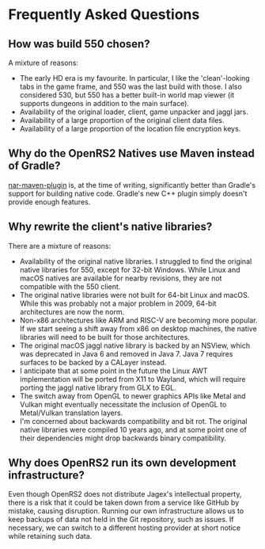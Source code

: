 # Frequently Asked Questions

## How was build 550 chosen?

A mixture of reasons:

* The early HD era is my favourite. In particular, I like the 'clean'-looking
  tabs in the game frame, and 550 was the last build with those. I also
  considered 530, but 550 has a better built-in world map viewer (it supports
  dungeons in addition to the main surface).
* Availability of the original loader, client, game unpacker and jaggl jars.
* Availability of a large proportion of the original client data files.
* Availability of a large proportion of the location file encryption keys.

## Why do the OpenRS2 Natives use Maven instead of Gradle?

[nar-maven-plugin][nar-maven-plugin] is, at the time of writing, significantly
better than Gradle's support for building native code. Gradle's new C++ plugin
simply doesn't provide enough features.

## Why rewrite the client's native libraries?

There are a mixture of reasons:

* Availability of the original native libraries. I struggled to find the
  original native libraries for 550, except for 32-bit Windows. While Linux and
  macOS natives are available for nearby revisions, they are not compatible with
  the 550 client.
* The original native libraries were not built for 64-bit Linux and macOS. While
  this was probably not a major problem in 2009, 64-bit architectures are now
  the norm.
* Non-x86 architectures like ARM and RISC-V are becoming more popular. If we
  start seeing a shift away from x86 on desktop machines, the native libraries
  will need to be built for those architectures.
* The original macOS jaggl native library is backed by an NSView, which was
  deprecated in Java 6 and removed in Java 7. Java 7 requires surfaces to be
  backed by a CALayer instead.
* I anticipate that at some point in the future the Linux AWT implementation
  will be ported from X11 to Wayland, which will require porting the jaggl
  native library from GLX to EGL.
* The switch away from OpenGL to newer graphics APIs like Metal and Vulkan might
  eventually necessitate the inclusion of OpenGL to Metal/Vulkan translation
  layers.
* I'm concerned about backwards compatibility and bit rot. The original native
  libraries were compiled 10 years ago, and at some point one of their
  dependencies might drop backwards binary compatibility.

## Why does OpenRS2 run its own development infrastructure?

Even though OpenRS2 does not distribute Jagex's intellectual property, there is
a risk that it could be taken down from a service like GitHub by mistake,
causing disruption. Running our own infrastructure allows us to keep backups of
data not held in the Git repository, such as issues. If necessary, we can switch
to a different hosting provider at short notice while retaining such data.

[nar-maven-plugin]: https://maven-nar.github.io/
